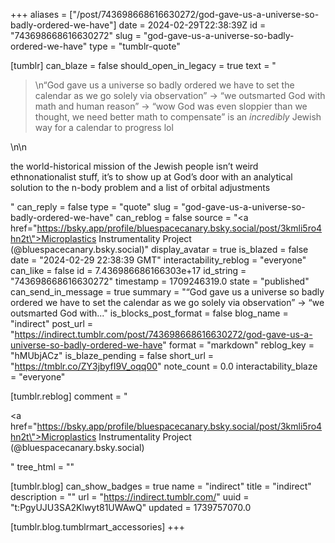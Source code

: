 +++
aliases = ["/post/743698668616630272/god-gave-us-a-universe-so-badly-ordered-we-have"]
date = 2024-02-29T22:38:39Z
id = "743698668616630272"
slug = "god-gave-us-a-universe-so-badly-ordered-we-have"
type = "tumblr-quote"

[tumblr]
can_blaze = false
should_open_in_legacy = true
text = "<blockquote><p>\n&ldquo;God gave us a universe so badly ordered we have to set the calendar as we go solely via observation&rdquo; -&gt; &ldquo;we outsmarted God with math and human reason&rdquo; -&gt; &ldquo;wow God was even sloppier than we thought, we need better math to compensate&rdquo; is an *incredibly* Jewish way for a calendar to progress lol</p></blockquote>\n\n<p>the world-historical mission of the Jewish people isn&rsquo;t weird ethnonationalist stuff, it&rsquo;s to show up at God&rsquo;s door with an analytical solution to the n-body problem and a list of orbital adjustments</p>"
can_reply = false
type = "quote"
slug = "god-gave-us-a-universe-so-badly-ordered-we-have"
can_reblog = false
source = "<a href=\"https://bsky.app/profile/bluespacecanary.bsky.social/post/3kmli5ro4hn2t\">Microplastics Instrumentality Project (@bluespacecanary.bsky.social)</a>"
display_avatar = true
is_blazed = false
date = "2024-02-29 22:38:39 GMT"
interactability_reblog = "everyone"
can_like = false
id = 7.436986686166303e+17
id_string = "743698668616630272"
timestamp = 1709246319.0
state = "published"
can_send_in_message = true
summary = "“God gave us a universe so badly ordered we have to set the calendar as we go solely via observation” -> “we outsmarted God with..."
is_blocks_post_format = false
blog_name = "indirect"
post_url = "https://indirect.tumblr.com/post/743698668616630272/god-gave-us-a-universe-so-badly-ordered-we-have"
format = "markdown"
reblog_key = "hMUbjACz"
is_blaze_pending = false
short_url = "https://tmblr.co/ZY3jbyfI9V_oqq00"
note_count = 0.0
interactability_blaze = "everyone"

[tumblr.reblog]
comment = "<p><a href=\"https://bsky.app/profile/bluespacecanary.bsky.social/post/3kmli5ro4hn2t\">Microplastics Instrumentality Project (@bluespacecanary.bsky.social)</a></p>"
tree_html = ""

[tumblr.blog]
can_show_badges = true
name = "indirect"
title = "indirect"
description = ""
url = "https://indirect.tumblr.com/"
uuid = "t:PgyUJU3SA2Klwyt81UWAwQ"
updated = 1739757070.0

[tumblr.blog.tumblrmart_accessories]
+++
